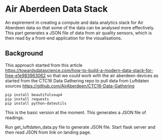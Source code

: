 # Air Aberdeen Data Stack 
An expirement in creating a compute and data analytics stack for Air Aberdeen data so that some of the data can be analysed more effectively. This part generates a JSON file of data from air quality sensors, which is then read by a front-end application for the visualisations.

## Background
This approach started from this article 
https://towardsdatascience.com/how-to-build-a-modern-data-stack-for-free-e1e983963062 so that we could work with the air aberdeen devices as started from the CTC16 Data Gathering repo to pull data from Luftdaten sources
https://github.com/AirAberdeen/CTC16-Data-Gathering 

    pip install beautifulsoup4
    pip install requests
    pip install python-dateutils


This is the basic version at the moment.
This generates a JSON file of readings.

Run get_luftdaten_data.py file to generate JSON file.
Start flask server and then read JSON from link on landing page.



